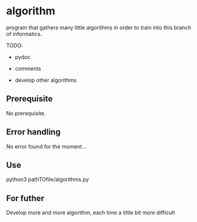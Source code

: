 # algorithm
program that gathers many little algorithms in order to train into this branch of informatics.

TODO:

- pydoc

- comments

- develop other algorithms

## Prerequisite
No prerequisite.

## Error handling
No error found for the moment...

## Use
python3 pathTOfile/algorithms.py

## For futher
Develop more and more algorithm, each time a little bit more difficult
